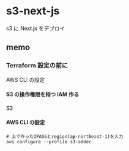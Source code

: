 # s3-next-js

s3 に Next.js をデプロイ

## memo

### Terraform 設定の前に

AWS CLI の設定

#### S3 の操作権限を持つ IAM 作る

S3

#### AWS CLI の設定

```
# 上で作ったIPASSとregion(ap-northeast-1)を入力
aws configure --profile s3-adder
```
